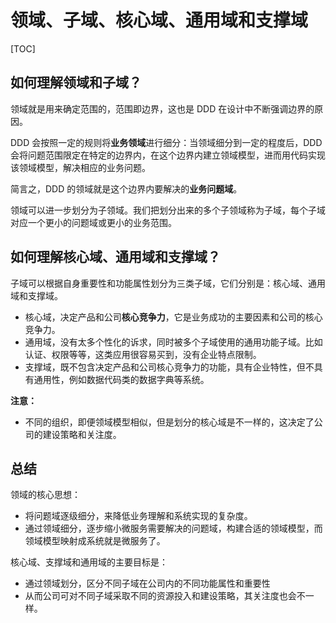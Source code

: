 # 领域、子域、核心域、通用域和支撑域

[TOC]

## 如何理解领域和子域？

领域就是用来确定范围的，范围即边界，这也是 DDD 在设计中不断强调边界的原因。

DDD 会按照一定的规则将**业务领域**进行细分：当领域细分到一定的程度后，DDD 会将问题范围限定在特定的边界内，在这个边界内建立领域模型，进而用代码实现该领域模型，解决相应的业务问题。

简言之，DDD 的领域就是这个边界内要解决的**业务问题域**。

领域可以进一步划分为子领域。我们把划分出来的多个子领域称为子域，每个子域对应一个更小的问题域或更小的业务范围。

## 如何理解核心域、通用域和支撑域？

子域可以根据自身重要性和功能属性划分为三类子域，它们分别是：核心域、通用域和支撑域。

- 核心域，决定产品和公司**核心竞争力**，它是业务成功的主要因素和公司的核心竞争力。
- 通用域，没有太多个性化的诉求，同时被多个子域使用的通用功能子域。比如认证、权限等等，这类应用很容易买到，没有企业特点限制。
- 支撑域，既不包含决定产品和公司核心竞争力的功能，具有企业特性，但不具有通用性，例如数据代码类的数据字典等系统。

**注意：**

- 不同的组织，即便领域模型相似，但是划分的核心域是不一样的，这决定了公司的建设策略和关注度。

## 总结

领域的核心思想：

- 将问题域逐级细分，来降低业务理解和系统实现的复杂度。
- 通过领域细分，逐步缩小微服务需要解决的问题域，构建合适的领域模型，而领域模型映射成系统就是微服务了。

核心域、支撑域和通用域的主要目标是：

- 通过领域划分，区分不同子域在公司内的不同功能属性和重要性
- 从而公司可对不同子域采取不同的资源投入和建设策略，其关注度也会不一样。